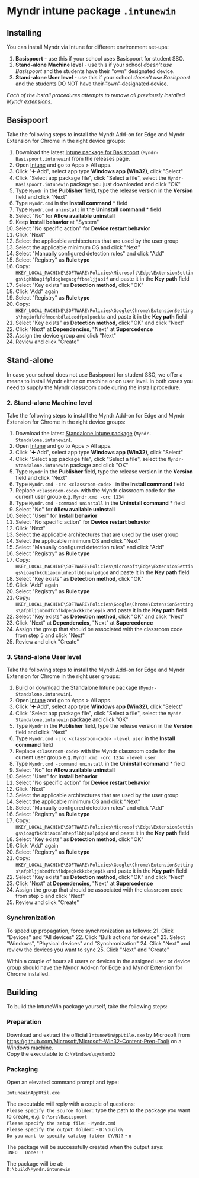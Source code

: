 # Myndr intune package `.intunewin`

## Installing
You can install Myndr via Intune for different environment set-ups:
1. **Basispoort** - use this if your school uses Basispoort for student SSO.
2. **Stand-alone Machine level** - use this if your school _doesn't use Basispoort_ and the students have their "own" designated device.
3. **Stand-alone User level** - use this if your school _doesn't use Basispoort_ and the students DO NOT have ~~their "own" designated device~~.


_Each of the install procedures attempts to remove all previously installed Myndr extensions._

## Basispoort
Take the following steps to install the Myndr Add-on for Edge and Myndr Extension for Chrome in the right device groups:

1. Download the latest [Intune package for Basispoort](https://github.com/myndr/intune/releases) (`Myndr-Basispoort.intunewin`) from the releases page.
2. Open [Intune](https://intune.microsoft.com/) and go to Apps > All apps.
2. Click "➕ Add", select app type **Windows app (Win32)**, click "Select"
3. Click "Select app package file", click "Select a file", select the `Myndr-Basispoort.intunewin` package you just downloaded and click "OK"
4. Type `Myndr` in the **Publisher** field, type the release version in the **Version** field and click "Next"
5. Type `Myndr.cmd` in the **Install command** * field
7. Type `Myndr.cmd uninstall` in the **Uninstall command** * field
8. Select "No" for **Allow available uninstall**
9. Keep **Install behavior** at "System"
10. Select "No specific action" for **Device restart behavior**
11. Click "Next"
12. Select the applicable architectures that are used by the user group
13. Select the applicable minimum OS and click "Next"
14. Select "Manually configured detection rules" and click "Add"
15. Select "Registry" as **Rule type**
16. Copy: `HKEY_LOCAL_MACHINE\SOFTWARE\Policies\Microsoft\Edge\ExtensionSettings\ighhbagifpldogkegacgffbneljjaoif` and paste it in the **Key path** field
17. Select "Key exists" as **Detection method**, click "OK"
18. Click "Add" again
15. Select "Registry" as **Rule type**
16. Copy: `HKEY_LOCAL_MACHINE\SOFTWARE\Policies\Google\Chrome\ExtensionSettings\hmgiofkfdfmocnbdlaieodfpmlpockka` and paste it in the **Key path** field
17. Select "Key exists" as **Detection method**, click "OK" and click "Next"
18. Click "Next" at **Dependencies**, "Next" at **Supercedence**
19. Assign the device group and click "Next"
20. Review and click "Create"

## Stand-alone
In case your school does not use Basispoort for student SSO, we offer a means to install Myndr either on machine or on user level.
In both cases you need to supply the Myndr classroom code during the install procedure.

### 2. Stand-alone Machine level
Take the following steps to install the Myndr Add-on for Edge and Myndr Extension for Chrome in the right device groups:

1. Download the latest [Standalone Intune package](https://github.com/myndr/intune/releases) (`Myndr-Standalone.intunewin`).
2. Open [Intune](https://intune.microsoft.com/) and go to Apps > All apps.
2. Click "➕ Add", select app type **Windows app (Win32)**, click "Select"
3. Click "Select app package file", click "Select a file", select the `Myndr-Standalone.intunewin` package and click "OK"
4. Type `Myndr` in the **Publisher** field, type the release version in the **Version** field and click "Next"
5. Type `Myndr.cmd -crc <classroom-code> ` in the **Install command** field
6. Replace `<classroom-code>` with the Myndr classroom code for the current user group e.g. `Myndr.cmd -crc 1234`
7. Type `Myndr.cmd -command uninstall` in the **Uninstall command** * field
8. Select "No" for **Allow available uninstall**
9. Select "User" for **Install behavior**
10. Select "No specific action" for **Device restart behavior**
11. Click "Next"
12. Select the applicable architectures that are used by the user group
13. Select the applicable minimum OS and click "Next"
14. Select "Manually configured detection rules" and click "Add"
15. Select "Registry" as **Rule type**
16. Copy: `HKEY_LOCAL_MACHINE\SOFTWARE\Policies\Microsoft\Edge\ExtensionSettings\ioagfbkdbiaocmlmhepflbbjmalpdgod` and paste it in the **Key path** field
17. Select "Key exists" as **Detection method**, click "OK"
18. Click "Add" again
15. Select "Registry" as **Rule type**
16. Copy: `HKEY_LOCAL_MACHINE\SOFTWARE\Policies\Google\Chrome\ExtensionSettings\afphljjmbndfchfkdpegkckkcbejepik` and paste it in the **Key path** field
17. Select "Key exists" as **Detection method**, click "OK" and click "Next"
18. Click "Next" at **Dependencies**, "Next" at **Supercedence**
19. Assign the group that should be associated with the classroom code from step 5 and click "Next"
20. Review and click "Create"

### 3. Stand-alone User level
Take the following steps to install the Myndr Add-on for Edge and Myndr Extension for Chrome in the right user groups:

1. [Build](h##-building) or [download](https://github.com/myndr/intune/releases) the Standalone Intune package (`Myndr-Standalone.intunewin`).
2. Open [Intune](https://intune.microsoft.com/) and go to Apps > All apps.
2. Click "➕ Add", select app type **Windows app (Win32)**, click "Select"
3. Click "Select app package file", click "Select a file", select the `Myndr-Standalone.intunewin` package and click "OK"
4. Type `Myndr` in the **Publisher** field, type the release version in the **Version** field and click "Next"
5. Type `Myndr.cmd -crc <classroom-code> -level user` in the **Install command** field
6. Replace `<classroom-code>` with the Myndr classroom code for the current user group e.g. `Myndr.cmd -crc 1234 -level user`
8. Type `Myndr.cmd -command uninstall` in the **Uninstall command** * field
8. Select "No" for **Allow available uninstall**
9. Select "User" for **Install behavior**
10. Select "No specific action" for **Device restart behavior**
11. Click "Next"
12. Select the applicable architectures that are used by the user group
13. Select the applicable minimum OS and click "Next"
14. Select "Manually configured detection rules" and click "Add"
15. Select "Registry" as **Rule type**
16. Copy: `HKEY_LOCAL_MACHINE\SOFTWARE\Policies\Microsoft\Edge\ExtensionSettings\ioagfbkdbiaocmlmhepflbbjmalpdgod` and paste it in the **Key path** field
17. Select "Key exists" as **Detection method**, click "OK"
18. Click "Add" again
15. Select "Registry" as **Rule type**
16. Copy: `HKEY_LOCAL_MACHINE\SOFTWARE\Policies\Google\Chrome\ExtensionSettings\afphljjmbndfchfkdpegkckkcbejepik` and paste it in the **Key path** field
17. Select "Key exists" as **Detection method**, click "OK" and click "Next"
18. Click "Next" at **Dependencies**, "Next" at **Supercedence**
19. Assign the group that should be associated with the classroom code from step 5 and click "Next"
20. Review and click "Create"

### Synchronization
To speed up propagation, force synchronization as follows:
21. Click "Devices" and "All devices"
22. Click "Bulk actions for device"
23. Select "Windows", "Physical devices" and "Synchronization"
24. Click "Next" and review the devices you want to sync
25. Click "Next" and "Create"

Within a couple of hours all users or devices in the assigned user or device group should have the Myndr Add-on for Edge and Myndr Extension for Chrome installed.


## Building
To build the IntuneWin package yourself, take the following steps:


### Preparation
Download and extract the official `IntuneWinAppUtile.exe` by Microsoft from https://github.com/Microsoft/Microsoft-Win32-Content-Prep-Tool/ on a Windows machine.  
Copy the executable to `C:\Windows\system32`

### Packaging
Open an elevated command prompt and type:
```
IntuneWinAppUtil.exe
```
The executable will reply with a couple of questions:  
`Please specify the source folder:` type the path to the package you want to create, e.g. `D:\src\Basispoort`  
`Please specify the setup file:` - `Myndr.cmd`  
`Please specify the output folder:` - `D:\build\ `  
`Do you want to specify catalog folder (Y/N)?` - `n`  

The package will be successfully created when the output says:  
`INFO   Done!!!`

The package will be at:  
`D:\build\Myndr.intunewin`
